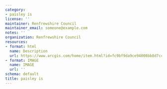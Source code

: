 ```yaml
---
category:
- paisley is
license: ''
maintainer: Renfrewshire Council
maintainer_email: someone@example.com
notes: ''
organization: Renfrewshire Council
resources:
- format: html
  name: Description
  url: https://www.arcgis.com/home/item.html?id=fc9bf9da9ce94008bb8d7cce7b07ae85
- format: IMAGE
  name: IMAGE
  url: ''
schema: default
title: paisley is
---
```


